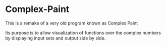 Complex-Paint
=============

This is a remake of a very old program known as Complex Paint

Its purpose is to allow visualization of functions over the complex numbers by displaying input sets and output side by side.
